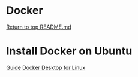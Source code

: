 Docker
======

[Return to top README.md](../../README.md)

# Install Docker on Ubuntu
[Guide](https://docs.docker.com/engine/install/ubuntu/#installation-methods)
[Docker Desktop for Linux](https://docs.docker.com/desktop/install/linux-install/)